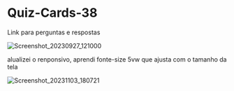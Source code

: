# Quiz-Cards-38

Link para perguntas e respostas

![Screenshot_20230927_121000](https://github.com/CristianoFranca1976/Quiz-Cars-38/assets/135919856/b1e03a1c-4778-49e1-94da-2ce449304569)


alualizei o renponsivo, aprendi fonte-size 5vw que ajusta com o tamanho da tela


![Screenshot_20231103_180721](https://github.com/CristianoFranca1976/Quiz-Cards-38/assets/135919856/bea8f864-7b92-490c-84eb-0c5ccff2835b)


